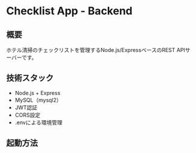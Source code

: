 # Checklist App - Backend

## 概要
ホテル清掃のチェックリストを管理するNode.js/ExpressベースのREST APIサーバーです。

## 技術スタック
- Node.js + Express
- MySQL（mysql2）
- JWT認証
- CORS設定
- .envによる環境管理

## 起動方法
